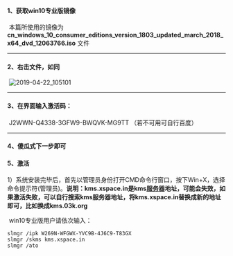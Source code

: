 #### 1、获取win10专业版镜像

​	本篇所使用的镜像为 **cn_windows_10_consumer_editions_version_1803_updated_march_2018_x64_dvd_12063766.iso** 文件

---

#### 2、右击文件，如同

​	![2019-04-22_105101](F:\GitDepository\学习文档\Win10安装教程\baseImages\2019-04-22_105101.png)

---

#### 3、在界面输入激活码：

​	J2WWN-Q4338-3GFW9-BWQVK-MG9TT （若不可用可自行百度）

---

#### 4、傻瓜式下一步即可



#### 5、激活

​	1）系统安装完毕后，首先以管理员身份打开CMD命令行窗口，按下Win+X，选择命令提示符(管理员)。
​	**说明：kms.xspace.in是kms[服务器](http://jump2.bdimg.com/safecheck/index?url=rN3wPs8te/pL4AOY0zAwhz3wi8AXlR5gsMEbyYdIw60/Fd7POtMyKp0TUfuDKnR9ImOuUl9obIdesUqvhcRz+iEQkSXZ+ntRTKCgqz6IivgtjO1hMDXnS43RDmR8I0b+AQVCPRaueoEKs0Fk2ke9LMezOIcW3ZL4GC4kZwiBYFdGuTxvvBVzUBFEYdHJUUewAumNeulcb+D1XcjsXoNPO7gedTYHhfIUyqvBGCnETvQwPGbuJnYGNA==)地址，可能会失效，如果激活失败，可以自行搜索kms服务器地址，将kms.xspace.in替换成新的地址即可，比如换成kms.03k.org**

​	win10专业版用户请依次输入：

~~~
slmgr /ipk W269N-WFGWX-YVC9B-4J6C9-T83GX
slmgr /skms kms.xspace.in
slmgr /ato
~~~

